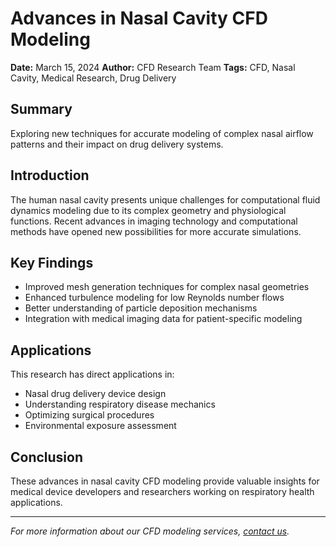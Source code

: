 # Advances in Nasal Cavity CFD Modeling

**Date:** March 15, 2024
**Author:** CFD Research Team
**Tags:** CFD, Nasal Cavity, Medical Research, Drug Delivery

## Summary

Exploring new techniques for accurate modeling of complex nasal airflow patterns and their impact on drug delivery systems.

## Introduction

The human nasal cavity presents unique challenges for computational fluid dynamics modeling due to its complex geometry and physiological functions. Recent advances in imaging technology and computational methods have opened new possibilities for more accurate simulations.

## Key Findings

- Improved mesh generation techniques for complex nasal geometries
- Enhanced turbulence modeling for low Reynolds number flows
- Better understanding of particle deposition mechanisms
- Integration with medical imaging data for patient-specific modeling

## Applications

This research has direct applications in:
- Nasal drug delivery device design
- Understanding respiratory disease mechanics
- Optimizing surgical procedures
- Environmental exposure assessment

## Conclusion

These advances in nasal cavity CFD modeling provide valuable insights for medical device developers and researchers working on respiratory health applications.

---

*For more information about our CFD modeling services, [contact us](#contact).*